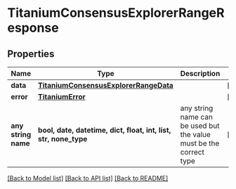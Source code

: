 # TitaniumConsensusExplorerRangeResponse


## Properties
Name | Type | Description | Notes
------------ | ------------- | ------------- | -------------
**data** | [**TitaniumConsensusExplorerRangeData**](TitaniumConsensusExplorerRangeData.md) |  | [optional] 
**error** | [**TitaniumError**](TitaniumError.md) |  | [optional] 
**any string name** | **bool, date, datetime, dict, float, int, list, str, none_type** | any string name can be used but the value must be the correct type | [optional]

[[Back to Model list]](../README.md#documentation-for-models) [[Back to API list]](../README.md#documentation-for-api-endpoints) [[Back to README]](../README.md)


